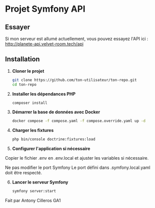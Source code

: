 # Projet Symfony API

## Essayer

Si mon serveur est allumé actuellement, vous pouvez essayez l'API ici : http://planete-api.velvet-room.tech/api

## Installation

1. **Cloner le projet**
   ```sh
   git clone https://github.com/ton-utilisateur/ton-repo.git
   cd ton-repo

2. **Installer les dépendances PHP**
   ```sh
   composer install

3. **Démarrer la base de données avec Docker**
   ```sh
   docker compose -f compose.yaml -f compose.override.yaml up -d

4. **Charger les fixtures**
   ```sh
   php bin/console doctrine:fixtures:load

5. **Configurer l'application si nécessaire**

Copier le fichier .env en .env.local et ajuster les variables si nécessaire.

Ne pas modifier le port Symfony
Le port défini dans .symfony.local.yaml doit être respecté.

6. **Lancer le serveur Symfony**
    ```sh
   symfony server:start

Fait par Antony Cilleros GA1
